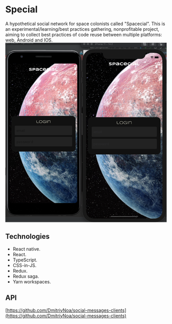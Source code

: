 # Special
A hypothetical social network for space colonists called "Spacecial". 
This is an experimental/learning/best practices gathering, nonprofitable project, aiming to collect best practices of code reuse between multiple platforms: web, Android and IOS.
![preview](./docs/img/preview.png)
## Technologies
- React native.
- React.
- TypeScript.
- CSS-in-JS.
- Redux.
- Redux saga.
- Yarn workspaces.

## API
[https://github.com/DmitriyNoa/social-messages-clients](https://github.com/DmitriyNoa/social-messages-clients)
